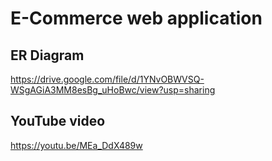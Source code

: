 # E-Commerce web application


## ER Diagram

https://drive.google.com/file/d/1YNvOBWVSQ-WSgAGiA3MM8esBg_uHoBwc/view?usp=sharing


## YouTube video
https://youtu.be/MEa_DdX489w
